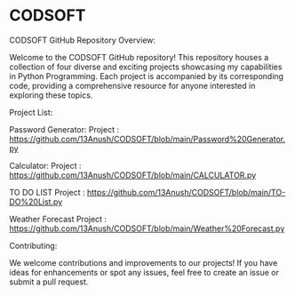 # CODSOFT

CODSOFT GitHub Repository Overview:

Welcome to the CODSOFT GitHub repository! This repository houses a collection of four diverse and exciting projects showcasing my capabilities in Python Programming. Each project is accompanied by its corresponding code, providing a comprehensive resource for anyone interested in exploring these topics.

Project List:

Password Generator:
Project : https://github.com/13Anush/CODSOFT/blob/main/Password%20Generator.py

Calculator:
Project : https://github.com/13Anush/CODSOFT/blob/main/CALCULATOR.py

TO DO LIST
Project : https://github.com/13Anush/CODSOFT/blob/main/TO-DO%20List.py

Weather Forecast
Project : https://github.com/13Anush/CODSOFT/blob/main/Weather%20Forecast.py


Contributing:

We welcome contributions and improvements to our projects! If you have ideas for enhancements or spot any issues, feel free to create an issue or submit a pull request.
